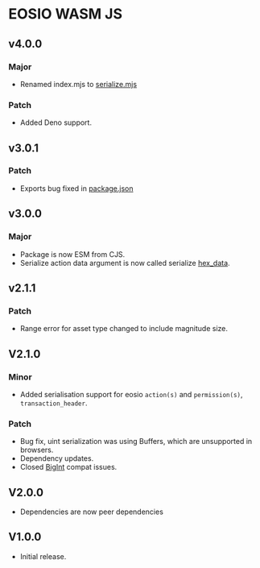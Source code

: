 # EOSIO WASM JS

## v4.0.0

### Major

- Renamed index.mjs to [serialize.mjs](./serialize.mjs)

### Patch

- Added Deno support.

## v3.0.1

### Patch

- Exports bug fixed in [package.json](/package.json)

## v3.0.0

### Major

- Package is now ESM from CJS.
- Serialize action data argument is now called serialize [hex_data](/actions.mjs).

## v2.1.1

### Patch

- Range error for asset type changed to include magnitude size.

## V2.1.0

### Minor

- Added serialisation support for eosio `action(s)` and `permission(s)`, `transaction_header`.

### Patch

- Bug fix, uint serialization was using Buffers, which are unsupported in browsers.
- Dependency updates.
- Closed [BigInt](https://github.com/amilajack/eslint-plugin-compat/issues/457) compat issues.

## V2.0.0

- Dependencies are now peer dependencies

## V1.0.0

- Initial release.
